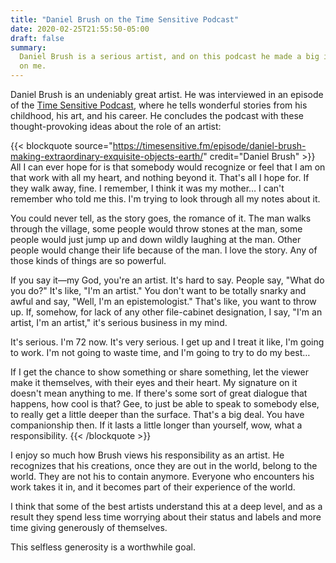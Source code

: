 ```yaml
---
title: "Daniel Brush on the Time Sensitive Podcast"
date: 2020-02-25T21:55:50-05:00
draft: false
summary:
  Daniel Brush is a serious artist, and on this podcast he made a big impression
  on me.
---
```


Daniel Brush is an undeniably great artist. He was interviewed in an episode of
the [Time Sensitive Podcast](https://timesensitive.fm), where he tells wonderful
stories from his childhood, his art, and his career. He concludes the podcast
with these thought-provoking ideas about the role of an artist:

{{< blockquote source="https://timesensitive.fm/episode/daniel-brush-making-extraordinary-exquisite-objects-earth/" credit="Daniel Brush" >}}
All I can ever hope for is that somebody would recognize or feel that I am on
that work with all my heart, and nothing beyond it. That's all I hope for. If
they walk away, fine. I remember, I think it was my mother… I can't remember who
told me this. I'm trying to look through all my notes about it.

You could never tell, as the story goes, the romance of it. The man walks
through the village, some people would throw stones at the man, some people
would just jump up and down wildly laughing at the man. Other people would
change their life because of the man. I love the story. Any of those kinds of
things are so powerful.

If you say it—my God, you're an artist. It's hard to say. People say, "What do
you do?" It's like, "I'm an artist." You don't want to be totally snarky and
awful and say, "Well, I'm an epistemologist." That's like, you want to throw up.
If, somehow, for lack of any other file-cabinet designation, I say, "I'm an
artist, I'm an artist," it's serious business in my mind.

It's serious. I'm 72 now. It's very serious. I get up and I treat it like, I'm
going to work. I'm not going to waste time, and I'm going to try to do my best…

If I get the chance to show something or share something, let the viewer make it
themselves, with their eyes and their heart. My signature on it doesn't mean
anything to me. If there's some sort of great dialogue that happens, how cool is
that? Gee, to just be able to speak to somebody else, to really get a little
deeper than the surface. That's a big deal. You have companionship then. If it
lasts a little longer than yourself, wow, what a responsibility.
{{< /blockquote >}}

I enjoy so much how Brush views his responsibility as an artist. He recognizes
that his creations, once they are out in the world, belong to the world. They
are not his to contain anymore. Everyone who encounters his work takes it in,
and it becomes part of their experience of the world.

I think that some of the best artists understand this at a deep level, and as a
result they spend less time worrying about their status and labels and more time
giving generously of themselves.

This selfless generosity is a worthwhile goal.</p>
